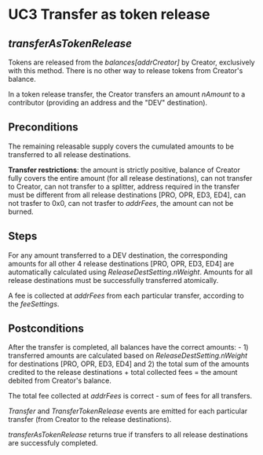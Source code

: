 # UC3 Transfer as token release
## <i>transferAsTokenRelease</i>

Tokens are released from the <i>balances[addrCreator]</i> by Creator, exclusively with this method. There is no other way to release tokens from Creator's balance.

In a token release transfer, the Creator transfers an amount <i>nAmount</i> to a contributor (providing an address and the "DEV" destination).

## Preconditions
The remaining releasable supply covers the cumulated amounts to be transferred to all release destinations.

<b>Transfer restrictions</b>: the amount is strictly positive, balance of Creator fully covers the entire amount (for all release destinations), can not transfer to Creator, can not transfer to a splitter, address required in the transfer must be different from all release destinations [PRO, OPR, ED3, ED4], can not trasfer to 0x0, can not trasfer to <i>addrFees</i>, the amount can not be burned.

## Steps
For any amount transferred to a DEV destination, the corresponding amounts for all other 4 release destinations [PRO, OPR, ED3, ED4] are automatically calculated using <i>ReleaseDestSetting.nWeight</i>. Amounts for all release destinations must be successfully transferred atomically.

A fee is collected at <i>addrFees</i> from each particular transfer, according to the <i>feeSettings</i>.

## Postconditions
After the transfer is completed, all balances have the correct amounts: - 1) transferred amounts are calculated based on <i>ReleaseDestSetting.nWeight</i> for destinations [PRO, OPR, ED3, ED4] and 2) the total sum of the amounts credited to the release destinations + total collected fees = the amount debited from Creator's balance.

The total fee collected at <i>addrFees</i> is correct - sum of fees for all transfers.

<i>Transfer</i> and <i>TransferTokenRelease</i> events are emitted for each particular transfer (from Creator to the release destinations).

<i>transferAsTokenRelease</i> returns true if transfers to all release destinations are successfuly completed.





